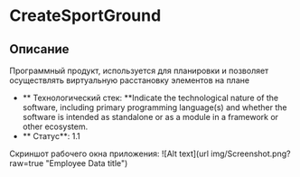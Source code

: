 # CreateSportGround
## Описание
Программный продукт, используется для планировки и позволяет осуществлять виртуальную расстановку элементов на плане
- ** Технологический стек: **Indicate the technological nature of the software, including primary programming language(s) and whether the software is intended as standalone or as a module in a framework or other ecosystem.
- ** Статус**: 1.1


Скриншот рабочего окна приложения: 
![Alt text](url img/Screenshot.png?raw=true "Employee Data title")
